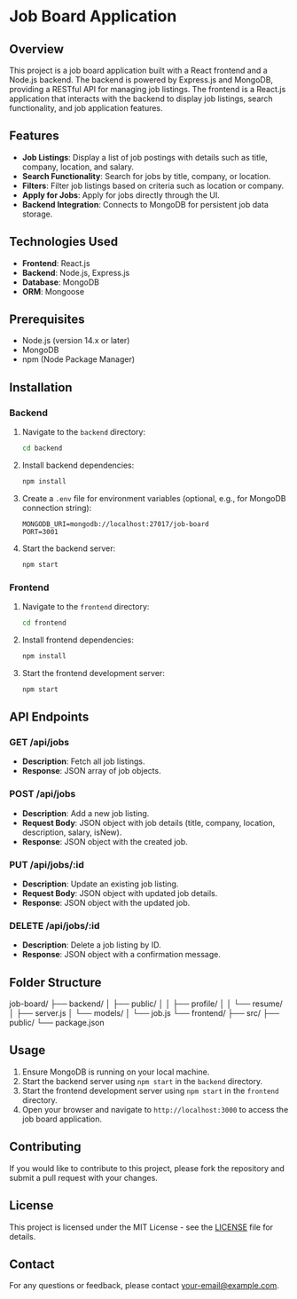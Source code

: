 # Job Board Application

## Overview

This project is a job board application built with a React frontend and a Node.js backend. The backend is powered by Express.js and MongoDB, providing a RESTful API for managing job listings. The frontend is a React.js application that interacts with the backend to display job listings, search functionality, and job application features.

## Features

- **Job Listings**: Display a list of job postings with details such as title, company, location, and salary.
- **Search Functionality**: Search for jobs by title, company, or location.
- **Filters**: Filter job listings based on criteria such as location or company.
- **Apply for Jobs**: Apply for jobs directly through the UI.
- **Backend Integration**: Connects to MongoDB for persistent job data storage.

## Technologies Used

- **Frontend**: React.js
- **Backend**: Node.js, Express.js
- **Database**: MongoDB
- **ORM**: Mongoose

## Prerequisites

- Node.js (version 14.x or later)
- MongoDB
- npm (Node Package Manager)

## Installation

### Backend

1. Navigate to the `backend` directory:

    ```bash
    cd backend
    ```

2. Install backend dependencies:

    ```bash
    npm install
    ```

3. Create a `.env` file for environment variables (optional, e.g., for MongoDB connection string):

    ```env
    MONGODB_URI=mongodb://localhost:27017/job-board
    PORT=3001
    ```

4. Start the backend server:

    ```bash
    npm start
    ```

### Frontend

1. Navigate to the `frontend` directory:

    ```bash
    cd frontend
    ```

2. Install frontend dependencies:

    ```bash
    npm install
    ```

3. Start the frontend development server:

    ```bash
    npm start
    ```

## API Endpoints

### GET /api/jobs

- **Description**: Fetch all job listings.
- **Response**: JSON array of job objects.

### POST /api/jobs

- **Description**: Add a new job listing.
- **Request Body**: JSON object with job details (title, company, location, description, salary, isNew).
- **Response**: JSON object with the created job.

### PUT /api/jobs/:id

- **Description**: Update an existing job listing.
- **Request Body**: JSON object with updated job details.
- **Response**: JSON object with the updated job.

### DELETE /api/jobs/:id

- **Description**: Delete a job listing by ID.
- **Response**: JSON object with a confirmation message.

## Folder Structure

job-board/ ├── backend/ │ ├── public/ │ │ ├── profile/ │ │ └── resume/ │ ├── server.js │ └── models/ │ └── job.js └── frontend/ ├── src/ ├── public/ └── package.json


## Usage

1. Ensure MongoDB is running on your local machine.
2. Start the backend server using `npm start` in the `backend` directory.
3. Start the frontend development server using `npm start` in the `frontend` directory.
4. Open your browser and navigate to `http://localhost:3000` to access the job board application.

## Contributing

If you would like to contribute to this project, please fork the repository and submit a pull request with your changes.

## License

This project is licensed under the MIT License - see the [LICENSE](LICENSE) file for details.

## Contact

For any questions or feedback, please contact [your-email@example.com](mailto:your-email@example.com).
